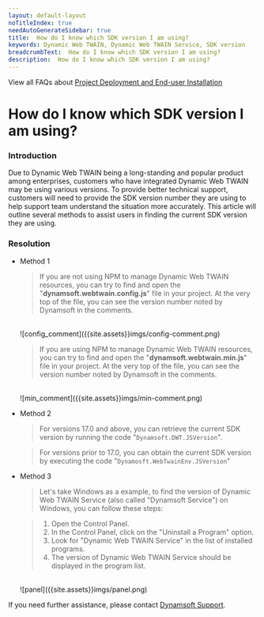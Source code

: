 ```yaml
---
layout: default-layout
noTitleIndex: true
needAutoGenerateSidebar: true
title:  How do I know which SDK version I am using?
keywords: Dynamic Web TWAIN, Dynamic Web TWAIN Service, SDK version
breadcrumbText:  How do I know which SDK version I am using?
description:  How do I know which SDK version I am using?
---
```


View all FAQs about [Project Deployment and End-user Installation](
https://www.dynamsoft.com/web-twain/docs/faq/#project-deployment-and-end-user-installation)

# How do I know which SDK version I am using?


### Introduction

Due to Dynamic Web TWAIN being a long-standing and popular product among enterprises, customers who have integrated Dynamic Web TWAIN may be using various versions. To provide better technical support, customers will need to provide the SDK version number they are using to help support team understand the situation more accurately. This article will outline several methods to assist users in finding the current SDK version they are using.


### Resolution

* Method 1

    > If you are not using NPM to manage Dynamic Web TWAIN resources, you can try to find and open the "**dynamsoft.webtwain.config.js**" file in your project. At the very top of the file, you can see the version number noted by Dynamsoft in the comments.
    <br>
    ![config_comment]({{site.assets}}imgs/config-comment.png)
    
    > If you are using NPM to manage Dynamic Web TWAIN resources, you can try to find and open the "**dynamsoft.webtwain.min.js**" file in your project. At the very top of the file, you can see the version number noted by Dynamsoft in the comments.
    <br>
    ![min_comment]({{site.assets}}imgs/min-comment.png)

* Method 2
    > For versions 17.0 and above, you can retrieve the current SDK version by running the code "`Dynamsoft.DWT.JSVersion`".

    > For versions prior to 17.0, you can obtain the current SDK version by executing the code "`Dynamosft.WebTwainEnv.JSVersion`"

* Method 3
    > Let's take Windows as a example, to find the version of Dynamic Web TWAIN Service (also called "Dynamsoft Service") on Windows, you can follow these steps:

    > 1. Open the Control Panel.
    > 2. In the Control Panel, click on the "Uninstall a Program" option.
    > 3. Look for "Dynamic Web TWAIN Service" in the list of installed programs.
    > 4. The version of Dynamic Web TWAIN Service should be displayed in the program list.
    <br>
    ![panel]({{site.assets}}imgs/panel.png)

If you need further assistance, please contact [Dynamsoft Support](https://www.dynamsoft.com/contact/).
